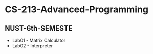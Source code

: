 # CS-213-Advanced-Programming
## NUST-6th-SEMESTE
* Lab01 - Matrix Calculator
* Lab02 - Interpreter
